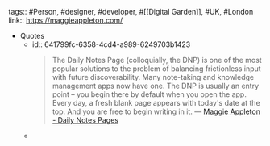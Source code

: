 ---
---

tags:: #Person, #designer, #developer, #[[Digital Garden]], #UK, #London
link:: https://maggieappleton.com/

- Quotes
	- id:: 641799fc-6358-4cd4-a989-6249703b1423
	  > The Daily Notes Page (colloquially, the DNP) is one of the most popular solutions to the problem of balancing frictionless input with future discoverability.
	  > Many note-taking and knowledge management apps now have one. The DNP is usually an entry point – you begin there by default when you open the app. Every day, a fresh blank page appears with today's date at the top. And you are free to begin writing in it.
	  > — [Maggie Appleton - Daily Notes Pages](https://maggieappleton.com/daily-notes)
	-